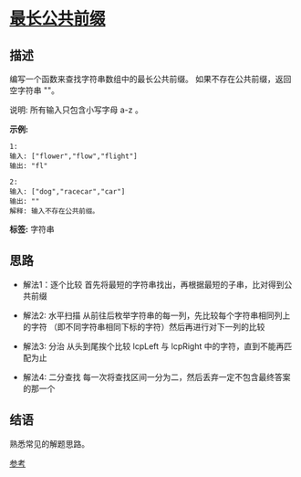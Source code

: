 # [ 最长公共前缀 ][title]

## 描述
编写一个函数来查找字符串数组中的最长公共前缀。
如果不存在公共前缀，返回空字符串 ""。

说明:
所有输入只包含小写字母 a-z 。

**示例:**
```
1:
输入: ["flower","flow","flight"]
输出: "fl"

2:
输入: ["dog","racecar","car"]
输出: ""
解释: 输入不存在公共前缀。

```


**标签:** 字符串


## 思路
+ 解法1：逐个比较
  首先将最短的字符串找出，再根据最短的子串，比对得到公共前缀
  
+ 解法2:  水平扫描
  从前往后枚举字符串的每一列，先比较每个字符串相同列上的字符
  （即不同字符串相同下标的字符）然后再进行对下一列的比较

+ 解法3:  分治
  从头到尾挨个比较 lcpLeft 与 lcpRight 中的字符，直到不能再匹配为止

+ 解法4:  二分查找
  每一次将查找区间一分为二，然后丢弃一定不包含最终答案的那一个
  
 
## 结语
   熟悉常见的解题思路。
    
  [参考][reference]
  
[title]: https://leetcode-cn.com/problems/longest-common-prefix/
[reference]: https://leetcode-cn.com/problems/longest-common-prefix/solution/zui-chang-gong-gong-qian-zhui-by-leetcode/